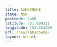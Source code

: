 ```yaml
---
title: LANSDOWNE
state: NSW
postcode: 2430
latitude: -31.899311
longitude: 152.503209
url: /nsw/lansdowne/
layout: suburb
---
```

